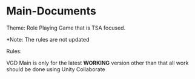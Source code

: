 # Main-Documents

Theme: Role Playing Game that is TSA focused.

*Note: The rules are not updated

Rules:

VGD Main is only for the latest **WORKING** version other than that all work should be done using Unity Collaborate
